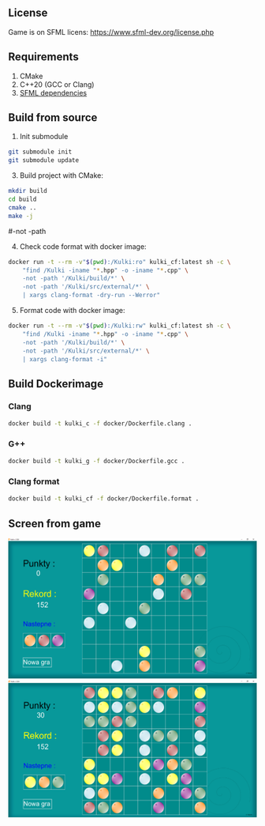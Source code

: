 License
---
Game is on SFML licens:
https://www.sfml-dev.org/license.php

Requirements
---
1. CMake
2. C++20 (GCC or Clang)
3. [SFML dependencies](https://www.sfml-dev.org/tutorials/2.6/compile-with-cmake.php)

Build from source
---

1. Init submodule
```sh
git submodule init
git submodule update
```

3. Build project with CMake:
```sh
mkdir build
cd build
cmake ..
make -j
```

#-not -path

4. Check code format with docker image:
```sh
docker run -t --rm -v"$(pwd):/Kulki:ro" kulki_cf:latest sh -c \
    "find /Kulki -iname "*.hpp" -o -iname "*.cpp" \
    -not -path '/Kulki/build/*' \
    -not -path '/Kulki/src/external/*' \
    | xargs clang-format -dry-run --Werror"
```

5. Format code with docker image:
```sh
docker run -t --rm -v"$(pwd):/Kulki:rw" kulki_cf:latest sh -c \
    "find /Kulki -iname "*.hpp" -o -iname "*.cpp" \
    -not -path '/Kulki/build/*' \
    -not -path '/Kulki/src/external/*' \
    | xargs clang-format -i"
```

Build Dockerimage
---

### Clang
```sh
docker build -t kulki_c -f docker/Dockerfile.clang .
```

### G++
```sh
docker build -t kulki_g -f docker/Dockerfile.gcc .
```

### Clang format
```sh
docker build -t kulki_cf -f docker/Dockerfile.format .
```

Screen from game
---
![alt text](https://github.com/wojciechmadry/Kulki/blob/master/Screen/game1.PNG)
![alt text](https://github.com/wojciechmadry/Kulki/blob/master/Screen/game2.PNG)
